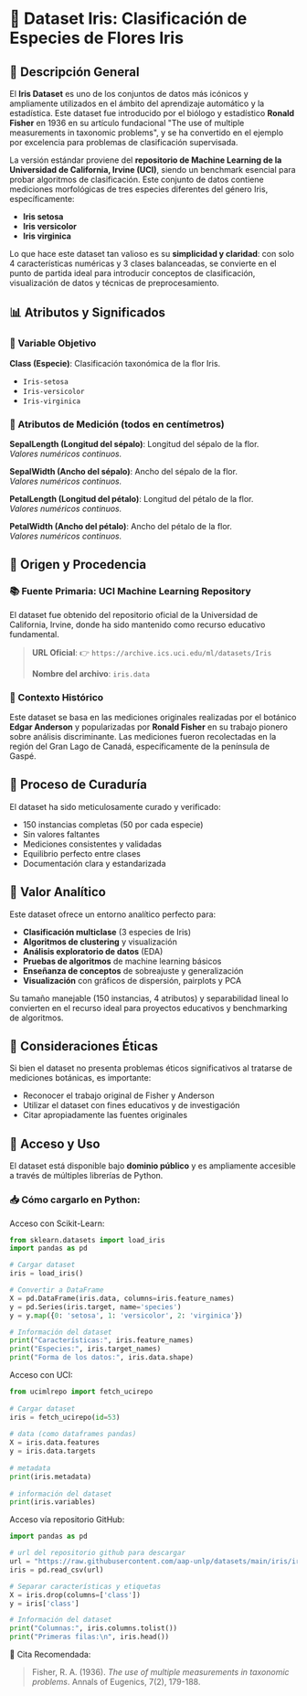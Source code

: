 # 🌸 Dataset Iris: Clasificación de Especies de Flores Iris

## 📖 Descripción General

El **Iris Dataset** es uno de los conjuntos de datos más icónicos y ampliamente utilizados en el ámbito del aprendizaje automático y la estadística. Este dataset fue introducido por el biólogo y estadístico **Ronald Fisher** en 1936 en su artículo fundacional "The use of multiple measurements in taxonomic problems", y se ha convertido en el ejemplo por excelencia para problemas de clasificación supervisada.

La versión estándar proviene del **repositorio de Machine Learning de la Universidad de California, Irvine (UCI)**, siendo un benchmark esencial para probar algoritmos de clasificación. Este conjunto de datos contiene mediciones morfológicas de tres especies diferentes del género Iris, específicamente:

- **Iris setosa**
- **Iris versicolor** 
- **Iris virginica**

Lo que hace este dataset tan valioso es su **simplicidad y claridad**: con solo 4 características numéricas y 3 clases balanceadas, se convierte en el punto de partida ideal para introducir conceptos de clasificación, visualización de datos y técnicas de preprocesamiento.

## 📊 Atributos y Significados

### 🔑 Variable Objetivo

**Class (Especie)**: Clasificación taxonómica de la flor Iris.
- `Iris-setosa`
- `Iris-versicolor` 
- `Iris-virginica`

### 📏 Atributos de Medición (todos en centímetros)

**SepalLength (Longitud del sépalo)**: Longitud del sépalo de la flor.  
*Valores numéricos continuos.*

**SepalWidth (Ancho del sépalo)**: Ancho del sépalo de la flor.  
*Valores numéricos continuos.*

**PetalLength (Longitud del pétalo)**: Longitud del pétalo de la flor.  
*Valores numéricos continuos.*

**PetalWidth (Ancho del pétalo)**: Ancho del pétalo de la flor.  
*Valores numéricos continuos.*

## 🏢 Origen y Procedencia

### 📚 Fuente Primaria: UCI Machine Learning Repository

El dataset fue obtenido del repositorio oficial de la Universidad de California, Irvine, donde ha sido mantenido como recurso educativo fundamental.

> **URL Oficial**: 👉 `https://archive.ics.uci.edu/ml/datasets/Iris`
> 
> **Nombre del archivo**: `iris.data`

### 📜 Contexto Histórico

Este dataset se basa en las mediciones originales realizadas por el botánico **Edgar Anderson** y popularizadas por **Ronald Fisher** en su trabajo pionero sobre análisis discriminante. Las mediciones fueron recolectadas en la región del Gran Lago de Canadá, específicamente de la península de Gaspé.

## 🔁 Proceso de Curaduría

El dataset ha sido meticulosamente curado y verificado:

- 150 instancias completas (50 por cada especie)
- Sin valores faltantes
- Mediciones consistentes y validadas
- Equilibrio perfecto entre clases
- Documentación clara y estandarizada

## 🎯 Valor Analítico

Este dataset ofrece un entorno analítico perfecto para:

- **Clasificación multiclase** (3 especies de Iris)
- **Algoritmos de clustering** y visualización
- **Análisis exploratorio de datos** (EDA)
- **Pruebas de algoritmos** de machine learning básicos
- **Enseñanza de conceptos** de sobreajuste y generalización
- **Visualización** con gráficos de dispersión, pairplots y PCA

Su tamaño manejable (150 instancias, 4 atributos) y separabilidad lineal lo convierten en el recurso ideal para proyectos educativos y benchmarking de algoritmos.

## 📝 Consideraciones Éticas

Si bien el dataset no presenta problemas éticos significativos al tratarse de mediciones botánicas, es importante:

- Reconocer el trabajo original de Fisher y Anderson
- Utilizar el dataset con fines educativos y de investigación
- Citar apropiadamente las fuentes originales

## 🔗 Acceso y Uso

El dataset está disponible bajo **dominio público** y es ampliamente accesible a través de múltiples librerías de Python.

### 📥 Cómo cargarlo en Python:

Acceso con Scikit-Learn:
```python
from sklearn.datasets import load_iris
import pandas as pd

# Cargar dataset
iris = load_iris()

# Convertir a DataFrame
X = pd.DataFrame(iris.data, columns=iris.feature_names)
y = pd.Series(iris.target, name='species')
y = y.map({0: 'setosa', 1: 'versicolor', 2: 'virginica'})

# Información del dataset
print("Características:", iris.feature_names)
print("Especies:", iris.target_names)
print("Forma de los datos:", iris.data.shape)
```
Acceso con UCI:
```python
from ucimlrepo import fetch_ucirepo 
  
# Cargar dataset 
iris = fetch_ucirepo(id=53) 
  
# data (como dataframes pandas) 
X = iris.data.features 
y = iris.data.targets 
  
# metadata 
print(iris.metadata) 
  
# información del dataset
print(iris.variables) 
```

Acceso vía repositorio GitHub:
```python
import pandas as pd

# url del repositorio github para descargar
url = "https://raw.githubusercontent.com/aap-unlp/datasets/main/iris/iris.csv"
iris = pd.read_csv(url)

# Separar características y etiquetas
X = iris.drop(columns=['class'])
y = iris['class']

# Información del dataset
print("Columnas:", iris.columns.tolist())
print("Primeras filas:\n", iris.head())
```

🔖 Cita Recomendada:

> Fisher, R. A. (1936). *The use of multiple measurements in taxonomic problems*. Annals of Eugenics, 7(2), 179-188.

